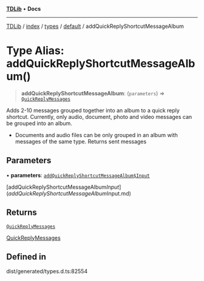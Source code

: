 [**TDLib**](../../../../../../README.md) • **Docs**

***

[TDLib](../../../../../../modules.md) / [index](../../../../../README.md) / [types](../../../README.md) / [default](../README.md) / addQuickReplyShortcutMessageAlbum

# Type Alias: addQuickReplyShortcutMessageAlbum()

> **addQuickReplyShortcutMessageAlbum**: (`parameters`) => [`QuickReplyMessages`](QuickReplyMessages-1.md)

Adds 2-10 messages grouped together into an album to a quick reply shortcut. Currently, only audio, document, photo and video messages can be grouped into an album.

- Documents and audio files can be only grouped in an album with messages of the same type. Returns sent messages

## Parameters

• **parameters**: [`addQuickReplyShortcutMessageAlbum$Input`](addQuickReplyShortcutMessageAlbum$Input.md)

[addQuickReplyShortcutMessageAlbum$Input](addQuickReplyShortcutMessageAlbum$Input.md)

## Returns

[`QuickReplyMessages`](QuickReplyMessages-1.md)

[QuickReplyMessages](QuickReplyMessages-1.md)

## Defined in

dist/generated/types.d.ts:82554
